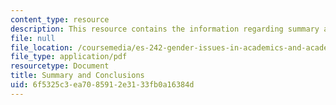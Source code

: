 ```yaml
---
content_type: resource
description: This resource contains the information regarding summary and conclusions.
file: null
file_location: /coursemedia/es-242-gender-issues-in-academics-and-academia-spring-2004/6f5325c3ea7085912e3133fb0a16384d_MITES_242S04_ses14.pdf
file_type: application/pdf
resourcetype: Document
title: Summary and Conclusions
uid: 6f5325c3-ea70-8591-2e31-33fb0a16384d
---
```

